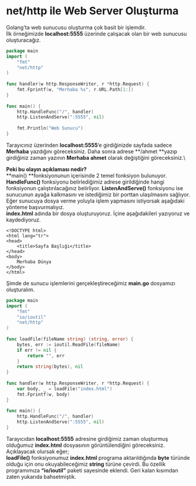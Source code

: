 # net/http ile Web Server Oluşturma

Golang’ta web sunucusu oluşturma çok basit bir işlemdir.\
İlk örneğimizde **localhost:5555** üzerinde çalışacak olan bir web sunucusu oluşturacağız.

```go
package main 
import (
    "fmt"
    "net/http"
)
 
func handler(w http.ResponseWriter, r *http.Request) {
    fmt.Fprintf(w, "Merhaba %s", r.URL.Path[1:])
}
 
func main() {
    http.HandleFunc("/", handler)
    http.ListenAndServe(":5555", nil)
 
    fmt.Println("Web Sunucu")
}
```

Tarayıcınız üzerinden **localhost:5555**‘e girdiğinizde sayfada sadece **Merhaba** yazdığını göreceksiniz. Daha sonra adrese **/ahmet **yazıp girdiğiniz zaman yazının **Merhaba ahmet** olarak değiştiğini göreceksiniz.\


**Peki bu olayın açıklaması nedir?**\
**main() **fonksiyonunun içerisinde 2 temel fonksiyon bulunuyor. **HandleFunc()** fonksiyonu belirlediğimiz adrese girildiğinde hangi fonksiyonun çalıştırılacağınız belirliyor. **ListenAndServe()** fonksiyonu ise sunucunun ayağa kalkmasını ve istediğimiz bir porttan ulaşılmasını sağlıyor.\
Eğer sunucuya dosya verme yoluyla işlem yapmasını istiyorsak aşağıdaki yönteme başvurmalıyız.\
**index.html** adında bir dosya oluşturuyoruz. İçine aşağıdakileri yazıyoruz ve kaydediyoruz.

```markup
<!DOCTYPE html>
<html lang="tr">
<head>
    <title>Sayfa Başlığı</title>
</head>
<body>
    Merhaba Dünya
</body>
</html>
```

Şimde de sunucu işlemlerini gerçekleştireceğimiz **main.go** dosyamızı oluşturalım.

```go
package main 
import (
    "fmt"
    "io/ioutil"
    "net/http"
)
 
func loadFile(fileName string) (string, error) {
    bytes, err := ioutil.ReadFile(fileName)
    if err != nil {
        return "", err
    }
    return string(bytes), nil
}
 
func handler(w http.ResponseWriter, r *http.Request) {
    var body, _ = loadFile("index.html")
    fmt.Fprintf(w, body)
}
 
func main() {
    http.HandleFunc("/", handler)
    http.ListenAndServe(":5555", nil)
}
```

Tarayıcıdan **localhost:5555** adresine girdiğimiz zaman oluşturmuş olduğumuz **index.html** dosyasının görüntülendiğini göreceksiniz.\
Açıklayacak olursak eğer;\
**loadFile()** fonksiyonumuz **index.html** programa aktarıldığında **byte** türünde olduğu için onu okuyabileceğimiz **string** türüne çevirdi. Bu özellik programımıza **“io/ioutil”** paketi sayesinde eklendi. Geri kalan kısımdan zaten yukarıda bahsetmiştik.
